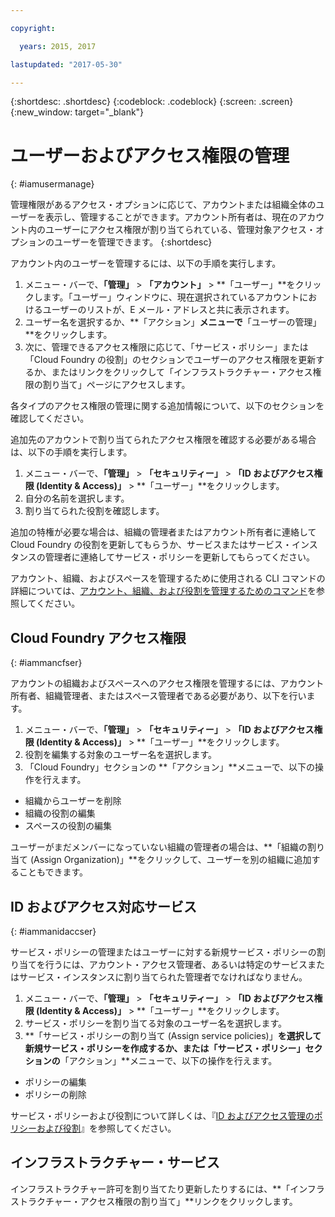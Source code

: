 ```yaml
---

copyright:

  years: 2015, 2017

lastupdated: "2017-05-30"

---
```


{:shortdesc: .shortdesc}
{:codeblock: .codeblock}
{:screen: .screen}
{:new_window: target="_blank"}

# ユーザーおよびアクセス権限の管理
{: #iamusermanage}

管理権限があるアクセス・オプションに応じて、アカウントまたは組織全体のユーザーを表示し、管理することができます。アカウント所有者は、現在のアカウント内のユーザーにアクセス権限が割り当てられている、管理対象アクセス・オプションのユーザーを管理できます。
{:shortdesc}

アカウント内のユーザーを管理するには、以下の手順を実行します。

1. メニュー・バーで、**「管理」** &gt; **「アカウント」** &gt; **「ユーザー」**をクリックします。「ユーザー」ウィンドウに、現在選択されているアカウントにおけるユーザーのリストが、E メール・アドレスと共に表示されます。 
2. ユーザー名を選択するか、**「アクション」**メニューで**「ユーザーの管理」**をクリックします。 
3. 次に、管理できるアクセス権限に応じて、「サービス・ポリシー」または「Cloud Foundry の役割」のセクションでユーザーのアクセス権限を更新するか、またはリンクをクリックして「インフラストラクチャー・アクセス権限の割り当て」ページにアクセスします。

各タイプのアクセス権限の管理に関する追加情報について、以下のセクションを確認してください。

追加先のアカウントで割り当てられたアクセス権限を確認する必要がある場合は、以下の手順を実行します。

1. メニュー・バーで、**「管理」** &gt; **「セキュリティー」** &gt; **「ID およびアクセス権限 (Identity & Access)」** &gt; **「ユーザー」**をクリックします。 
2. 自分の名前を選択します。 
3. 割り当てられた役割を確認します。

追加の特権が必要な場合は、組織の管理者またはアカウント所有者に連絡して Cloud Foundry の役割を更新してもらうか、サービスまたはサービス・インスタンスの管理者に連絡してサービス・ポリシーを更新してもらってください。

アカウント、組織、およびスペースを管理するために使用される CLI コマンドの詳細については、[アカウント、組織、および役割を管理するためのコマンド](/docs/cli/reference/bluemix_cli/bx_cli.html#bx_commands_acctorg)を参照してください。

## Cloud Foundry アクセス権限
{: #iammancfser}

アカウントの組織およびスペースへのアクセス権限を管理するには、アカウント所有者、組織管理者、またはスペース管理者である必要があり、以下を行います。

1. メニュー・バーで、**「管理」** &gt; **「セキュリティー」** &gt; **「ID およびアクセス権限 (Identity & Access)」** &gt; **「ユーザー」**をクリックします。 
2. 役割を編集する対象のユーザー名を選択します。
3. 「Cloud Foundry」セクションの **「アクション」**メニューで、以下の操作を行えます。

  * 組織からユーザーを削除
  * 組織の役割の編集
  * スペースの役割の編集

ユーザーがまだメンバーになっていない組織の管理者の場合は、**「組織の割り当て (Assign Organization)」**をクリックして、ユーザーを別の組織に追加することもできます。 


## ID およびアクセス対応サービス
{: #iammanidaccser}

サービス・ポリシーの管理またはユーザーに対する新規サービス・ポリシーの割り当てを行うには、アカウント・アクセス管理者、あるいは特定のサービスまたはサービス・インスタンスに割り当てられた管理者でなければなりません。

1. メニュー・バーで、**「管理」** &gt; **「セキュリティー」** &gt; **「ID およびアクセス権限 (Identity & Access)」** &gt; **「ユーザー」**をクリックします。 
2. サービス・ポリシーを割り当てる対象のユーザー名を選択します。
3. **「サービス・ポリシーの割り当て (Assign service policies)」**を選択して新規サービス・ポリシーを作成するか、または「サービス・ポリシー」セクションの**「アクション」**メニューで、以下の操作を行えます。
  
  * ポリシーの編集
  * ポリシーの削除

サービス・ポリシーおよび役割について詳しくは、『[ID およびアクセス管理のポリシーおよび役割](/docs/iam/users_roles.html#iamusermanpol)』を参照してください。

## インフラストラクチャー・サービス

インフラストラクチャー許可を割り当てたり更新したりするには、**「インフラストラクチャー・アクセス権限の割り当て」**リンクをクリックします。
